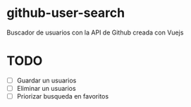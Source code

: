 # github-user-search
Buscador de usuarios con la API de Github creada con Vuejs

# TODO

- [ ] Guardar un usuarios
- [ ] Eliminar un usuarios
- [ ] Priorizar busqueda en favoritos
